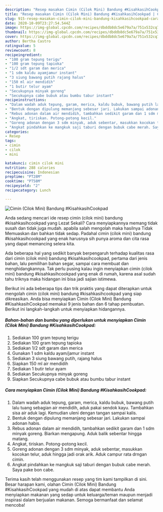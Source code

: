 ```yaml
---
description: "Resep masakan Cimin (Cilok Mini) Bandung #KisahkasihCookpad | Cara Bikin Cimin (Cilok Mini) Bandung #KisahkasihCookpad Yang Enak Dan Lezat"
title: "Resep masakan Cimin (Cilok Mini) Bandung #KisahkasihCookpad | Cara Bikin Cimin (Cilok Mini) Bandung #KisahkasihCookpad Yang Enak Dan Lezat"
slug: 915-resep-masakan-cimin-cilok-mini-bandung-kisahkasihcookpad-cara-bikin-cimin-cilok-mini-bandung-kisahkasihcookpad-yang-enak-dan-lezat
date: 2020-10-09T23:27:54.544Z
image: https://img-global.cpcdn.com/recipes/dbddb8dc5e679a7a/751x532cq70/cimin-cilok-mini-bandung-kisahkasihcookpad-foto-resep-utama.jpg
thumbnail: https://img-global.cpcdn.com/recipes/dbddb8dc5e679a7a/751x532cq70/cimin-cilok-mini-bandung-kisahkasihcookpad-foto-resep-utama.jpg
cover: https://img-global.cpcdn.com/recipes/dbddb8dc5e679a7a/751x532cq70/cimin-cilok-mini-bandung-kisahkasihcookpad-foto-resep-utama.jpg
author: Bertha Castro
ratingvalue: 5
reviewcount: 8
recipeingredient:
- "100 gram tepung terigu"
- "100 gram tepung tapioka"
- "1/2 sdt garam dan merica"
- "1 sdm kaldu ayamjamur instant"
- "3 siung bawang putih rajang halus"
- "150 ml air mendidih"
- "1 butir telur ayam"
- "Secukupnya minyak goreng"
- "Secukupnya cabe bubuk atau bumbu tabur instant"
recipeinstructions:
- "Dalam wadah aduk tepung, garam, merica, kaldu bubuk, bawang putih lalu tuang sebagian air mendidih, aduk pakai sendok kayu. Tambahkan sisa air aduk lagi. Kemudian uleni dengan tangan sampai kalis."
- "Bentuk dengan dipulung memanjang sebesar jari. Lakukan sampai adonan habis."
- "Rebus adonan dalam air mendidih, tambahkan sedikit garam dan 1 sdm minyak goreng. Biarkan mengapung. Aduk balik sebentar hingga matang."
- "Angkat, tiriskan. Potong-potong kecil."
- "Goreng adonan dengan 3 sdm minyak, aduk sebentar, masukkan kocokan telur, aduk hingga jadi orak arik. Aduk campur rata drngan cimin."
- "Angkat pindahkan ke mangkuk saji taburi dengan bubuk cabe merah. Saya pake bon cabe."
categories:
- Resep
tags:
- cimin
- cilok
- mini

katakunci: cimin cilok mini 
nutrition: 288 calories
recipecuisine: Indonesian
preptime: "PT28M"
cooktime: "PT58M"
recipeyield: "2"
recipecategory: Lunch

---
```



![Cimin (Cilok Mini) Bandung #KisahkasihCookpad](https://img-global.cpcdn.com/recipes/dbddb8dc5e679a7a/751x532cq70/cimin-cilok-mini-bandung-kisahkasihcookpad-foto-resep-utama.jpg)

Anda sedang mencari ide resep cimin (cilok mini) bandung #kisahkasihcookpad yang Lezat Sekali? Cara menyiapkannya memang tidak susah dan tidak juga mudah. apabila salah mengolah maka hasilnya Tidak Memuaskan dan bahkan tidak sedap. Padahal cimin (cilok mini) bandung #kisahkasihcookpad yang enak harusnya sih punya aroma dan cita rasa yang dapat memancing selera kita.

Ada beberapa hal yang sedikit banyak berpengaruh terhadap kualitas rasa dari cimin (cilok mini) bandung #kisahkasihcookpad, pertama dari jenis bahan, lalu pemilihan bahan segar, sampai cara membuat dan menghidangkannya. Tak perlu pusing kalau ingin menyiapkan cimin (cilok mini) bandung #kisahkasihcookpad yang enak di rumah, karena asal sudah tahu triknya maka hidangan ini bisa jadi sajian istimewa.




Berikut ini ada beberapa tips dan trik praktis yang dapat diterapkan untuk mengolah cimin (cilok mini) bandung #kisahkasihcookpad yang siap dikreasikan. Anda bisa menyiapkan Cimin (Cilok Mini) Bandung #KisahkasihCookpad memakai 9 jenis bahan dan 6 tahap pembuatan. Berikut ini langkah-langkah untuk menyiapkan hidangannya.

<!--inarticleads1-->

##### Bahan-bahan dan bumbu yang diperlukan untuk menyiapkan Cimin (Cilok Mini) Bandung #KisahkasihCookpad:

1. Sediakan 100 gram tepung terigu
1. Sediakan 100 gram tepung tapioka
1. Sediakan 1/2 sdt garam dan merica
1. Gunakan 1 sdm kaldu ayam/jamur instant
1. Sediakan 3 siung bawang putih, rajang halus
1. Siapkan 150 ml air mendidih
1. Sediakan 1 butir telur ayam
1. Sediakan Secukupnya minyak goreng
1. Siapkan Secukupnya cabe bubuk atau bumbu tabur instant




<!--inarticleads2-->

##### Cara menyiapkan Cimin (Cilok Mini) Bandung #KisahkasihCookpad:

1. Dalam wadah aduk tepung, garam, merica, kaldu bubuk, bawang putih lalu tuang sebagian air mendidih, aduk pakai sendok kayu. Tambahkan sisa air aduk lagi. Kemudian uleni dengan tangan sampai kalis.
1. Bentuk dengan dipulung memanjang sebesar jari. Lakukan sampai adonan habis.
1. Rebus adonan dalam air mendidih, tambahkan sedikit garam dan 1 sdm minyak goreng. Biarkan mengapung. Aduk balik sebentar hingga matang.
1. Angkat, tiriskan. Potong-potong kecil.
1. Goreng adonan dengan 3 sdm minyak, aduk sebentar, masukkan kocokan telur, aduk hingga jadi orak arik. Aduk campur rata drngan cimin.
1. Angkat pindahkan ke mangkuk saji taburi dengan bubuk cabe merah. Saya pake bon cabe.




Terima kasih telah menggunakan resep yang tim kami tampilkan di sini. Besar harapan kami, olahan Cimin (Cilok Mini) Bandung #KisahkasihCookpad yang mudah di atas dapat membantu Anda menyiapkan makanan yang sedap untuk keluarga/teman maupun menjadi inspirasi dalam berjualan makanan. Semoga bermanfaat dan selamat mencoba!
